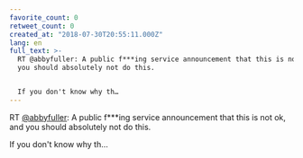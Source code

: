 ```yaml
---
favorite_count: 0
retweet_count: 0
created_at: "2018-07-30T20:55:11.000Z"
lang: en
full_text: >-
  RT @abbyfuller: A public f***ing service announcement that this is not ok, and
  you should absolutely not do this.


  If you don't know why th…
---
```


RT [@abbyfuller](https://twitter.com/abbyfuller): A public f\*\*\*ing service
announcement that this is not ok, and you should absolutely not do this.

If you don't know why th…
